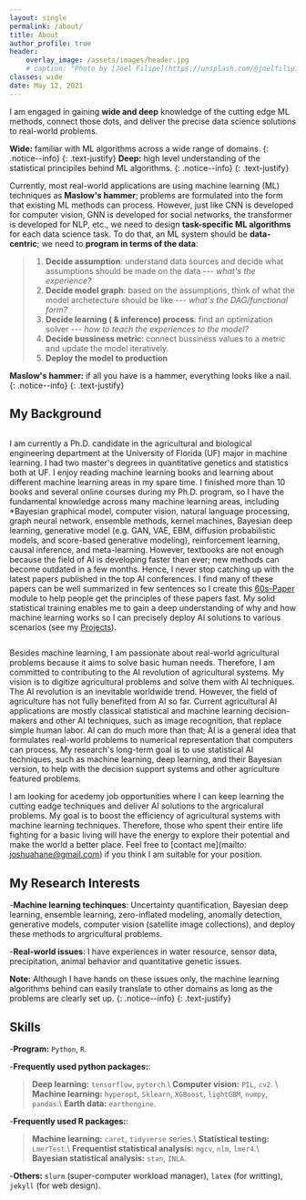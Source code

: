 ```yaml
---
layout: single
permalink: /about/
title: About
author_profile: true
header:
    overlay_image: /assets/images/header.jpg
    # caption: "Photo by [Joel Filipe](https://unsplash.com/@joelfilip) on [Unsplash](https://unsplash.com)"
classes: wide
date: May 12, 2021
---
```



I am engaged in gaining **wide and deep** knowledge of the cutting edge ML methods, connect those dots, and deliver the precise data science solutions to real-world problems.

<i class="far fa-sticky-note"></i> **Wide:** familiar with ML algorithms across a wide range of domains.
  {: .notice--info}
  {: .text-justify}
<i class="far fa-sticky-note"></i> **Deep:** high level understanding of the statistical principiles behind ML algorithms.
  {: .notice--info}
  {: .text-justify}

<!--- especially in agricultural scenarios. --->

<!---The field of agriculture has not fully benefited from AI so far. Currently, most agricultural AI applications are using machine learning (ML) techniques as **Maslow's hammer**;  they formulate the agricultural problems into the form that existing ML methods can process rather than design ML algorithms for specific argricultural problems. However, just like the CNN is developed for computer vision, the GNN is developed for social networks, the transformer is developed for NLP, and etc., we have limited methods that are designed specifically for particular agricultural problems. Hence, my research ambition is to develop domain specfic ML algorithms for the data revolution in argrculture.  --->

Currently, most real-world applications are using machine learning (ML) techniques as **Maslow's hammer**;  problems are formulated into the form that existing ML methods can process. However, just like CNN is developed for computer vision, GNN is developed for social networks, the transformer is developed for NLP, etc., we need to design **task-specific ML algorithms** for each data science task. To do that, an ML system should be **data-centric**; we need to **program in terms of the data**:

> 1. **Decide assumption**: understand data sources and decide what assumptions should be made on the data --- *what's the experience?*
> 2. **Decide model graph**: based on the assumptions, think of what the model archetecture should be like --- *what's the DAG/functional form?*
> 3. **Decide learning ( & inference) process**: find an optimization solver --- *how to teach the experiences to the model?*
> 4. **Decide bussiness metric**: connect bussiness values to a metric and update the model iteratively.
> 5. **Deploy the model to production**



<i class="far fa-sticky-note"></i>  **Maslow's hammer:** if all you have is a hammer, everything looks like a nail.
  {: .notice--info}
  {: .text-justify}


## My Background

<figure style="width: 36%" class="align-right">
  <img src="{{ site.url }}{{ site.baseurl }}/assets/images/book1.png" alt="">
</figure> 

I am currently a Ph.D. candidate in the agricultural and biological engineering department at the University of Florida (UF) major in machine learning. I had two master's degrees in quantitative genetics and statistics both at UF. I enjoy reading machine learning books and learning about different machine learning areas in my spare time. I finished more than 10 books and several online courses during my Ph.D. program, so I have the fundamental knowledge across many machine learning areas, including *Bayesian graphical model, computer vision, natural language processing, graph neural network, ensemble methods, kernel machines, Bayesian deep learning, generative model (e.g. GAN, VAE, EBM, diffusion probabilistic models, and score-based generative modeling), reinforcement learning, causal inference, and meta-learning. However, textbooks are not enough because the field of AI is developing faster than ever; new methods can become outdated in a few months. Hence, I never stop catching up with the latest papers published in the top AI conferences. I find many of these papers can be well summarized in few sentences so I create this [60s-Paper](/portfolio/) module to help people get the principles of these papers fast. My solid statistical training enables me to gain a deep understanding of why and how machine learning works so I can precisely deploy AI solutions to various scenarios (see my [Projects](/projects/)). 



<figure style="width: 36%" class="align-left">
  <img src="{{ site.url }}{{ site.baseurl }}/assets/images/ds.png" alt="">
</figure> 

Besides machine learning, I am passionate about real-world agricultural problems because it aims to solve basic human needs. Therefore, I am committed to contributing to the AI revolution of agricultural systems. My vision is to digitize agricultural problems and solve them with AI techniques. The AI revolution is an inevitable worldwide trend. However, the field of agriculture has not fully benefited from AI so far. Current agricultural AI applications are mostly classical statistical and machine learning decision-makers and other AI techniques, such as image recognition, that replace simple human labor. AI can do much more than that; AI is a general idea that formulates real-world problems to numerical representation that computers can process. My research's long-term goal is to use statistical AI techniques, such as machine learning, deep learning, and their Bayesian version, to help with the decision support systems and other agriculture featured problems. 

I am looking for acedemy job opportunities where I can keep learning the cutting eadge techniques and deliver AI solutions to the argricalural problems. My goal is to boost the efficiency of agricultural systems with machine learning techniques. Therefore, those who spent their entire life fighting for a basic living will have the energy to explore their potential and make the world a better place. Feel free to [contact me](mailto: joshuahane@gmail.com) if you think I am suitable for your position. 


## My Research Interests

-**Machine learning techinques**: Uncertainty quantification, Bayesian deep learning, ensemble learning, zero-inflated modeling, anomally detection, generative models, computer vision (satellite image collections), and deploy these methods to argricultural problems.

-**Real-world issues**: I have experiences in water resource, sensor data, precipitation, animal behavior and quantitative genetic issues. 

<i class="far fa-sticky-note"></i> **Note:** Although I have hands on these issues only, the machine learning algorithms behind can easily translate to other domains as long as the problems are clearly set up.
  {: .notice--info}
  {: .text-justify}



## Skills

-**Program:** `Python`, `R`.

-**Frequently used python packages:**:

  > **Deep learning:** `tensorflow`, `pytorch`.\\
  > **Computer vision:** `PIL`, `cv2`. \\
  > **Machine learning:** `hyperopt`, `Sklearn`, `XGBoost`, `lightGBM`, `numpy`, `pandas`.\\
  > **Earth data:** `earthengine`.

-**Frequently used R packages:**:

  > **Machine learning:** `caret`, `tidyverse` series.\\
  > **Statistical testing:** `LmerTest`.\\
  > **Frequentist statistical analysis:** `mgcv`, `nlm`, `lmer4`.\\
  > **Bayesian statistical analysis:** `stan`, `INLA`.


-**Others:** `slurm` (super-computer workload manager), `latex` (for writting), `jekyll` (for web design).






